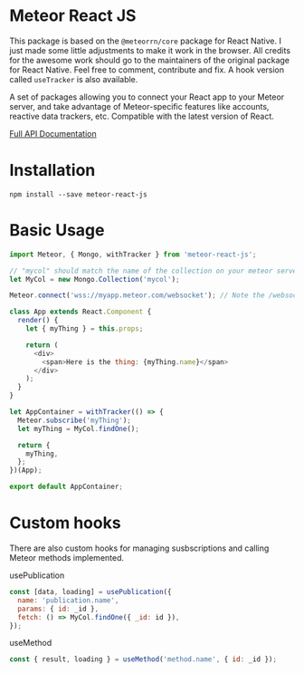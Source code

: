 # Meteor React JS

This package is based on the `@meteorrn/core` package for React Native. I just made some little adjustments to make it work in the browser. All credits for the awesome work should go to the maintainers of the original package for React Native. Feel free to comment, contribute and fix. A hook version called `useTracker` is also available.

A set of packages allowing you to connect your React app to your Meteor server, and take advantage of Meteor-specific features like accounts, reactive data trackers, etc. Compatible with the latest version of React.

[Full API Documentation](/docs/api.md)

# Installation

`npm install --save meteor-react-js`

# Basic Usage

```javascript
import Meteor, { Mongo, withTracker } from 'meteor-react-js';

// "mycol" should match the name of the collection on your meteor server, or pass null for a local collection
let MyCol = new Mongo.Collection('mycol');

Meteor.connect('wss://myapp.meteor.com/websocket'); // Note the /websocket after your URL

class App extends React.Component {
  render() {
    let { myThing } = this.props;

    return (
      <div>
        <span>Here is the thing: {myThing.name}</span>
      </div>
    );
  }
}

let AppContainer = withTracker(() => {
  Meteor.subscribe('myThing');
  let myThing = MyCol.findOne();

  return {
    myThing,
  };
})(App);

export default AppContainer;
```

# Custom hooks

There are also custom hooks for managing susbscriptions and calling Meteor methods implemented.

usePublication

```javascript
const [data, loading] = usePublication({
  name: 'publication.name',
  params: { id: _id },
  fetch: () => MyCol.findOne({ _id: id }),
});
```

useMethod

```javascript
const { result, loading } = useMethod('method.name', { id: _id });
```
